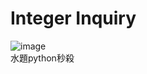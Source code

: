 # Integer Inquiry  
![image](https://github.com/10360555iamnn/UVAdataset/assets/95529963/a8977df4-5626-4de6-a652-958b40d7d907)  
水題python秒殺  
